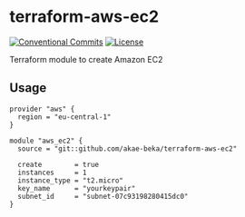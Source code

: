 # terraform-aws-ec2

[![Conventional Commits](https://img.shields.io/badge/Conventional%20Commits-1.0.0-yellow.svg)](https://conventionalcommits.org)
[![License](https://img.shields.io/badge/License-Apache%202.0-blue.svg)](https://opensource.org/licenses/Apache-2.0)

Terraform module to create Amazon EC2

## Usage

```
provider "aws" {
  region = "eu-central-1"
}

module "aws_ec2" {
  source = "git::github.com/akae-beka/terraform-aws-ec2"

  create        = true
  instances     = 1
  instance_type = "t2.micro"
  key_name      = "yourkeypair"
  subnet_id     = "subnet-07c93198280415dc0" 
}
```